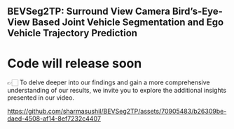## BEVSeg2TP: Surround View Camera Bird’s-Eye-View Based Joint Vehicle Segmentation and Ego Vehicle Trajectory Prediction

# Code will release soon 

👉🏻 To delve deeper into our findings and gain a more comprehensive understanding of our results, we invite you to explore the additional insights presented in our video.

https://github.com/sharmasushil/BEVSeg2TP/assets/70905483/b26309be-daed-4508-af14-8ef7232c4407

